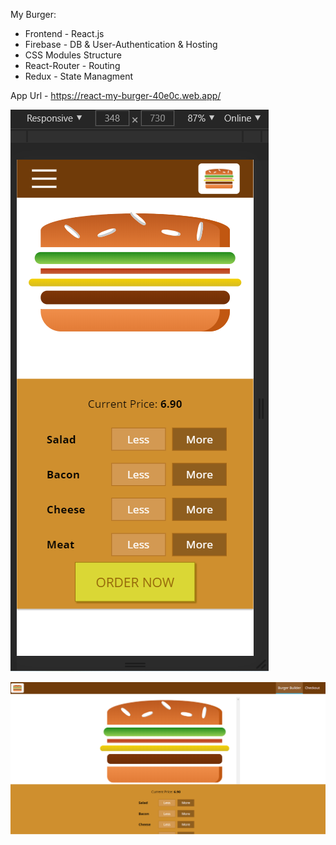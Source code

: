 My Burger: 

* Frontend - React.js
* Firebase - DB & User-Authentication & Hosting 
* CSS Modules Structure 
* React-Router - Routing
* Redux - State Managment

App Url - https://react-my-burger-40e0c.web.app/

![alt text](https://github.com/EvyatarHaim1/MyBurger/blob/master/src/assets/images/viewMobile.png?raw=true)

![alt text](https://github.com/EvyatarHaim1/MyBurger/blob/master/src/assets/images/view.png?raw=true)

